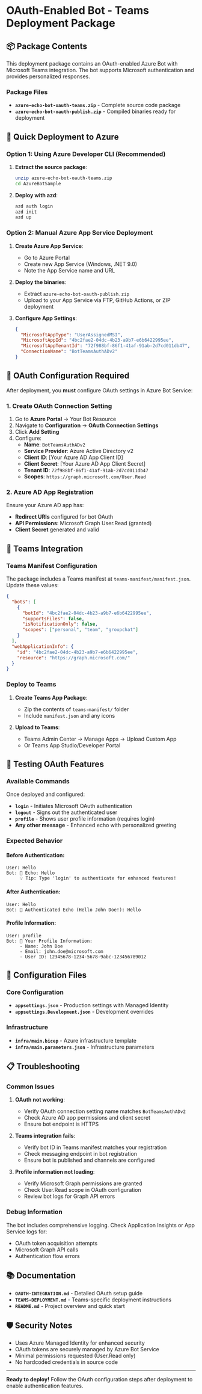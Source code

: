 # OAuth-Enabled Bot - Teams Deployment Package

## 📦 Package Contents

This deployment package contains an OAuth-enabled Azure Bot with Microsoft Teams integration. The bot supports Microsoft authentication and provides personalized responses.

### Package Files
- **`azure-echo-bot-oauth-teams.zip`** - Complete source code package
- **`azure-echo-bot-oauth-publish.zip`** - Compiled binaries ready for deployment

## 🚀 Quick Deployment to Azure

### Option 1: Using Azure Developer CLI (Recommended)

1. **Extract the source package**:
   ```bash
   unzip azure-echo-bot-oauth-teams.zip
   cd AzureBotSample
   ```

2. **Deploy with azd**:
   ```bash
   azd auth login
   azd init
   azd up
   ```

### Option 2: Manual Azure App Service Deployment

1. **Create Azure App Service**:
   - Go to Azure Portal
   - Create new App Service (Windows, .NET 9.0)
   - Note the App Service name and URL

2. **Deploy the binaries**:
   - Extract `azure-echo-bot-oauth-publish.zip`
   - Upload to your App Service via FTP, GitHub Actions, or ZIP deployment

3. **Configure App Settings**:
   ```json
   {
     "MicrosoftAppType": "UserAssignedMSI",
     "MicrosoftAppId": "4bc2fae2-04dc-4b23-a9b7-e6b6422995ee",
     "MicrosoftAppTenantId": "72f988bf-86f1-41af-91ab-2d7cd011db47",
     "ConnectionName": "BotTeamsAuthADv2"
   }
   ```

## 🔐 OAuth Configuration Required

After deployment, you **must** configure OAuth settings in Azure Bot Service:

### 1. Create OAuth Connection Setting

1. Go to **Azure Portal** → Your Bot Resource
2. Navigate to **Configuration** → **OAuth Connection Settings**
3. Click **Add Setting**
4. Configure:
   - **Name**: `BotTeamsAuthADv2`
   - **Service Provider**: Azure Active Directory v2
   - **Client ID**: [Your Azure AD App Client ID]
   - **Client Secret**: [Your Azure AD App Client Secret]
   - **Tenant ID**: `72f988bf-86f1-41af-91ab-2d7cd011db47`
   - **Scopes**: `https://graph.microsoft.com/User.Read`

### 2. Azure AD App Registration

Ensure your Azure AD app has:
- **Redirect URIs** configured for bot OAuth
- **API Permissions**: Microsoft Graph User.Read (granted)
- **Client Secret** generated and valid

## 📱 Teams Integration

### Teams Manifest Configuration

The package includes a Teams manifest at `teams-manifest/manifest.json`. Update these values:

```json
{
  "bots": [
    {
      "botId": "4bc2fae2-04dc-4b23-a9b7-e6b6422995ee",
      "supportsFiles": false,
      "isNotificationOnly": false,
      "scopes": ["personal", "team", "groupchat"]
    }
  ],
  "webApplicationInfo": {
    "id": "4bc2fae2-04dc-4b23-a9b7-e6b6422995ee",
    "resource": "https://graph.microsoft.com/"
  }
}
```

### Deploy to Teams

1. **Create Teams App Package**:
   - Zip the contents of `teams-manifest/` folder
   - Include `manifest.json` and any icons

2. **Upload to Teams**:
   - Teams Admin Center → Manage Apps → Upload Custom App
   - Or Teams App Studio/Developer Portal

## 🧪 Testing OAuth Features

### Available Commands

Once deployed and configured:

- **`login`** - Initiates Microsoft OAuth authentication
- **`logout`** - Signs out the authenticated user  
- **`profile`** - Shows user profile information (requires login)
- **Any other message** - Enhanced echo with personalized greeting

### Expected Behavior

#### Before Authentication:
```
User: Hello
Bot: 📢 Echo: Hello
     💡 Tip: Type 'login' to authenticate for enhanced features!
```

#### After Authentication:
```
User: Hello  
Bot: 🔐 Authenticated Echo (Hello John Doe!): Hello
```

#### Profile Information:
```
User: profile
Bot: 👤 Your Profile Information:
     - Name: John Doe
     - Email: john.doe@microsoft.com
     - User ID: 12345678-1234-5678-9abc-123456789012
```

## 🔧 Configuration Files

### Core Configuration
- **`appsettings.json`** - Production settings with Managed Identity
- **`appsettings.Development.json`** - Development overrides

### Infrastructure  
- **`infra/main.bicep`** - Azure infrastructure template
- **`infra/main.parameters.json`** - Infrastructure parameters

## 📋 Troubleshooting

### Common Issues

1. **OAuth not working**:
   - Verify OAuth connection setting name matches `BotTeamsAuthADv2`
   - Check Azure AD app permissions and client secret
   - Ensure bot endpoint is HTTPS

2. **Teams integration fails**:
   - Verify bot ID in Teams manifest matches your registration
   - Check messaging endpoint in bot registration
   - Ensure bot is published and channels are configured

3. **Profile information not loading**:
   - Verify Microsoft Graph permissions are granted
   - Check User.Read scope in OAuth configuration
   - Review bot logs for Graph API errors

### Debug Information

The bot includes comprehensive logging. Check Application Insights or App Service logs for:
- OAuth token acquisition attempts
- Microsoft Graph API calls
- Authentication flow errors

## 📚 Documentation

- **`OAUTH-INTEGRATION.md`** - Detailed OAuth setup guide
- **`TEAMS-DEPLOYMENT.md`** - Teams-specific deployment instructions  
- **`README.md`** - Project overview and quick start

## 🛡️ Security Notes

- Uses Azure Managed Identity for enhanced security
- OAuth tokens are securely managed by Azure Bot Service
- Minimal permissions requested (User.Read only)
- No hardcoded credentials in source code

---

**Ready to deploy!** Follow the OAuth configuration steps after deployment to enable authentication features.
